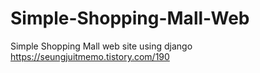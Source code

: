 # Simple-Shopping-Mall-Web
Simple Shopping  Mall web site using django 
https://seungjuitmemo.tistory.com/190
